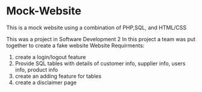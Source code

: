 # Mock-Website
This is a mock website using a combination of PHP,SQL, and HTML/CSS

This was a project in Software Development 2
In this project a team was put together to create a fake website
  Website Requirments:
  1. create a login/logout feature
  2. Provide SQL tables with details of customer info, supplier info, users info, product info
  3. create an adding feature for tables
  4. create a disclaimer page
